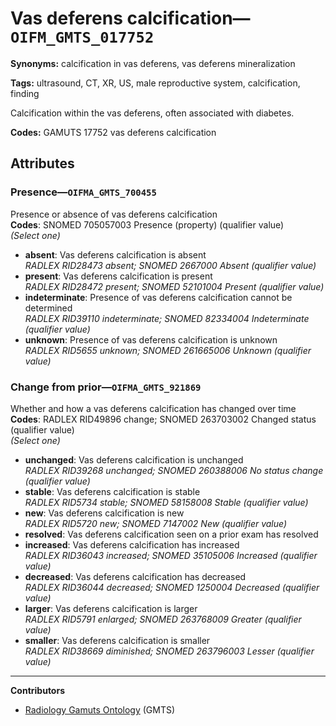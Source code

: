 # Vas deferens calcification—`OIFM_GMTS_017752`

**Synonyms:** calcification in vas deferens, vas deferens mineralization

**Tags:** ultrasound, CT, XR, US, male reproductive system, calcification, finding

Calcification within the vas deferens, often associated with diabetes.

**Codes:** GAMUTS 17752 vas deferens calcification

## Attributes

### Presence—`OIFMA_GMTS_700455`

Presence or absence of vas deferens calcification  
**Codes**: SNOMED 705057003 Presence (property) (qualifier value)  
*(Select one)*

- **absent**: Vas deferens calcification is absent  
_RADLEX RID28473 absent; SNOMED 2667000 Absent (qualifier value)_
- **present**: Vas deferens calcification is present  
_RADLEX RID28472 present; SNOMED 52101004 Present (qualifier value)_
- **indeterminate**: Presence of vas deferens calcification cannot be determined  
_RADLEX RID39110 indeterminate; SNOMED 82334004 Indeterminate (qualifier value)_
- **unknown**: Presence of vas deferens calcification is unknown  
_RADLEX RID5655 unknown; SNOMED 261665006 Unknown (qualifier value)_

### Change from prior—`OIFMA_GMTS_921869`

Whether and how a vas deferens calcification has changed over time  
**Codes**: RADLEX RID49896 change; SNOMED 263703002 Changed status (qualifier value)  
*(Select one)*

- **unchanged**: Vas deferens calcification is unchanged  
_RADLEX RID39268 unchanged; SNOMED 260388006 No status change (qualifier value)_
- **stable**: Vas deferens calcification is stable  
_RADLEX RID5734 stable; SNOMED 58158008 Stable (qualifier value)_
- **new**: Vas deferens calcification is new  
_RADLEX RID5720 new; SNOMED 7147002 New (qualifier value)_
- **resolved**: Vas deferens calcification seen on a prior exam has resolved  
- **increased**: Vas deferens calcification has increased  
_RADLEX RID36043 increased; SNOMED 35105006 Increased (qualifier value)_
- **decreased**: Vas deferens calcification has decreased  
_RADLEX RID36044 decreased; SNOMED 1250004 Decreased (qualifier value)_
- **larger**: Vas deferens calcification is larger  
_RADLEX RID5791 enlarged; SNOMED 263768009 Greater (qualifier value)_
- **smaller**: Vas deferens calcification is smaller  
_RADLEX RID38669 diminished; SNOMED 263796003 Lesser (qualifier value)_

---

**Contributors**

- [Radiology Gamuts Ontology](https://gamuts.net/) (GMTS)
